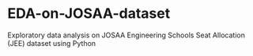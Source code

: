 # EDA-on-JOSAA-dataset
Exploratory data analysis on JOSAA Engineering Schools Seat Allocation (JEE) dataset using Python 
